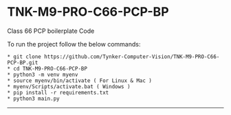 # TNK-M9-PRO-C66-PCP-BP

Class 66 PCP boilerplate Code

To run the project follow the below commands:

```
* git clone https://github.com/Tynker-Computer-Vision/TNK-M9-PRO-C66-PCP-BP.git
* cd TNK-M9-PRO-C66-PCP-BP
* python3 -m venv myenv
* source myenv/bin/activate ( For Linux & Mac )
* myenv/Scripts/activate.bat ( Windows )
* pip install -r requirements.txt
* python3 main.py
```

---
